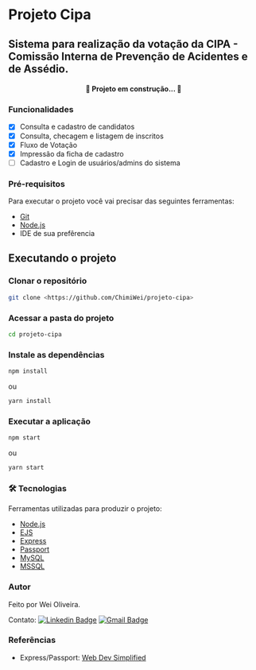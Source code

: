# Projeto Cipa

##  Sistema para realização da votação da CIPA - Comissão Interna de Prevenção de Acidentes e de Assédio.

<h4 align="center"> 
	🚧  Projeto em construção...  🚧
</h4>

### Funcionalidades

- [x] Consulta e cadastro de candidatos
- [x] Consulta, checagem e listagem de inscritos
- [x] Fluxo de Votação
- [x] Impressão da ficha de cadastro
- [ ] Cadastro e Login de usuários/admins do sistema

### Pré-requisitos

Para executar o projeto você vai precisar das seguintes ferramentas:

- [Git](https://git-scm.com)
- [Node.js](https://nodejs.org/en/)
- IDE de sua prefêrencia

## Executando o projeto 

### Clonar o repositório
```bash
git clone <https://github.com/ChimiWei/projeto-cipa>
```

### Acessar a pasta do projeto
```bash
cd projeto-cipa
```

### Instale as dependências
```bash
npm install
```
ou

```bash
yarn install
```

### Executar a aplicação
```bash
npm start
```
ou
```bash
yarn start
```

### 🛠 Tecnologias

Ferramentas utilizadas para produzir o projeto:

- [Node.js](https://nodejs.org/en/)
- [EJS](https://ejs.co/)
- [Express](https://expressjs.com/pt-br/)
- [Passport](https://www.passportjs.org/)
- [MySQL](https://www.mysql.com/)
- [MSSQL](https://www.microsoft.com/pt-br/sql-server/sql-server-downloads)

### Autor

Feito por Wei Oliveira.

Contato:
[![Linkedin Badge](https://img.shields.io/badge/-Wei-blue?style=flat-square&logo=Linkedin&logoColor=white&link=https://www.linkedin.com/in/wei-oliveira/)](https://www.linkedin.com/in/wei-oliveira/) [![Gmail Badge](https://img.shields.io/badge/-wei.cesaroliveira@gmail.com-c14438?style=flat-square&logo=Gmail&logoColor=white&link=mailto:wei.cesaroliveira@gmail.com)](mailto:wei.cesaroliveira@gmail.com)

### Referências

- Express/Passport: [Web Dev Simplified](https://www.youtube.com/watch?v=-RCnNyD0L-s)


